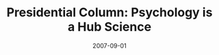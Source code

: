 ---
date: 2007-09-01
title: "Presidential Column: Psychology is a Hub Science"
source: Observer
sourceUrl: https://www.psychologicalscience.org/observer/getArticle.cfm?id=2203
pdfLink:
---
